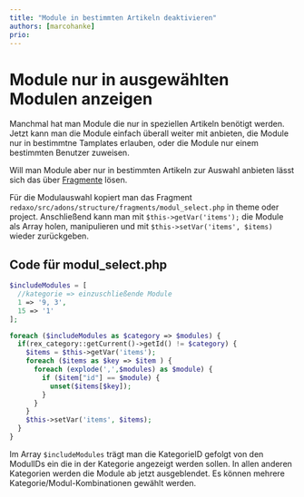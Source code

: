 ```yaml
---
title: "Module in bestimmten Artikeln deaktivieren"
authors: [marcohanke]
prio:
---
```


# Module nur in ausgewählten Modulen anzeigen

Manchmal hat man Module die nur in speziellen Artikeln benötigt werden. Jetzt kann man die Module einfach überall weiter mit anbieten, die Module nur in bestimmtne Tamplates erlauben, oder die Module nur einem bestimmten Benutzer zuweisen.

Will man Module aber nur in bestimmten Artikeln zur Auswahl anbieten lässt sich das über [Fragmente](https://redaxo.org/doku/main/fragmente) lösen.

Für die Modulauswahl kopiert man das Fragment `redaxo/src/adons/structure/fragments/modul_select.php` in theme oder project. Anschließend kann man mit `$this->getVar('items');` die Module als Array holen, manipulieren und mit `$this->setVar('items', $items)` wieder zurückgeben.

## Code für modul_select.php

```php
$includeModules = [
  //kategorie => einzuschließende Module
  1 => '9, 3',
  15 => '1'
];

foreach ($includeModules as $category => $modules) {
  if(rex_category::getCurrent()->getId() != $category) {
    $items = $this->getVar('items');
    foreach ($items as $key => $item ) {
      foreach (explode(',',$modules) as $module) {
        if ($item["id"] == $module) {
          unset($items[$key]);
        }
      }
    }
    $this->setVar('items', $items);
  }
}
```
Im Array `$includeModules` trägt man die KategorieID gefolgt von den ModulIDs ein die in der Kategorie angezeigt werden sollen. In allen anderen Kategorien werden die Module ab jetzt ausgeblendet. Es können mehrere Kategorie/Modul-Kombinationen gewählt werden.

